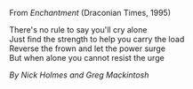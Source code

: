 From *Enchantment* (Draconian Times, 1995)

There's no rule to say you'll cry alone  
Just find the strength to help you carry the load  
Reverse the frown and let the power surge  
But when alone you cannot resist the urge  

*By Nick Holmes and Greg Mackintosh*
